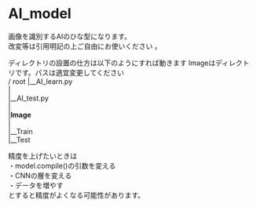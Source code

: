 # AI_model

画像を識別するAIのひな型になります。  
改変等は引用明記の上ご自由にお使いください 。 


ディレクトリの設置の仕方は以下のようにすれば動きます
Imageはディレクトリです。パスは適宜変更してください  
/ root 
|__AI_learn.py  
|  
|__AI_test.py  
|  
|__Image__  
          |  
          |__Train  
          |__Test  
          
精度を上げたいときは  
・model.compile()の引数を変える  
・CNNの層を変える  
・データを増やす  
とすると精度がよくなる可能性があります。
